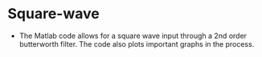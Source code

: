 # Square-wave
- The Matlab code allows for a square wave input through a 2nd order butterworth filter. The code also plots important graphs in the process.
